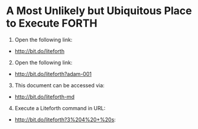 # A Most Unlikely but Ubiquitous Place to Execute FORTH

1. Open the following link:
- http://bit.do/liteforth

2. Open the following link:
- http://bit.do/liteforth?adam-001

3. This document can be accessed via:
- http://bit.do/liteforth-md

4. Execute a Liteforth command in URL:
- http://bit.do/liteforth?3%204%20+%20s:
